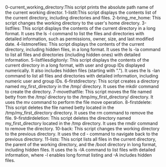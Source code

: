 0-current_working_directory:This script prints the absolute path name of the current working director.
1-listit:This script displays the contents list of the current directory, including directories and files.
2-bring_me_home: This script changes the working directory to the user's home directory.
3-listfiles: This script displays the contents of the current directory in a long format. It uses the ls -l command to list the files and directories with detailed information, such as permissions, owner, size, and last modified date.
4-listmorefiles: This script displays the contents of the current directory, including hidden files, in a long format. It uses the ls -la command to list all files and directories (including hidden ones) with detailed information.
5-listfilesdigitonly: This script displays the contents of the current directory in a long format, with user and group IDs displayed numerically. It also includes hidden files (starting with "."). It uses the ls -lan command to list all files and directories with detailed information, including numeric user and group IDs.
6-firstdirectory: This script creates a directory named my_first_directory in the /tmp/ directory. It uses the mkdir command to create the directory.
7-movethatfile: This script moves the file named betty from the /tmp/ directory to the /tmp/my_first_directory/ directory. It uses the mv command to perform the file move operation.
8-firstdelete: This script deletes the file named betty located in the /tmp/my_first_directory directory. It uses the rm command to remove the file.
9-firstdirdeletion: This script deletes the directory named my_first_directory located in the /tmp directory. It uses the rmdir command to remove the directory.
10-back: This script changes the working directory to the previous directory. It uses the cd - command to navigate back to the previous directory.
11-lists: This script lists all files in the current directory, the parent of the working directory, and the /boot directory in long format, including hidden files. It uses the ls -lA command to list files with detailed information, where -l enables long format listing and -A includes hidden files.
